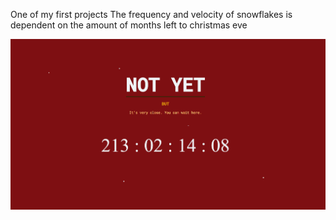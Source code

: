 One of my first projects 
The frequency and velocity of snowflakes is dependent on the amount of months left to christmas eve

![](./screenshot.jpg)
